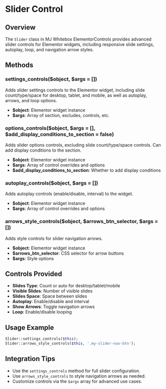 # Slider Control

## Overview
The `Slider` class in MJ Whitebox ElementorControls provides advanced slider controls for Elementor widgets, including responsive slide settings, autoplay, loop, and navigation arrow styles.

## Methods

### settings_controls($object, $args = [])
Adds slider settings controls to the Elementor widget, including slide count/type/space for desktop, tablet, and mobile, as well as autoplay, arrows, and loop options.
- **$object**: Elementor widget instance
- **$args**: Array of section, excludes, controls, etc.

### options_controls($object, $args = [], $add_display_conditions_to_section = false)
Adds slider options controls, excluding slide count/type/space controls. Can add display conditions to the section.
- **$object**: Elementor widget instance
- **$args**: Array of control overrides and options
- **$add_display_conditions_to_section**: Whether to add display conditions

### autoplay_controls($object, $args = [])
Adds autoplay controls (enable/disable, interval) to the widget.
- **$object**: Elementor widget instance
- **$args**: Array of control overrides and options

### arrows_style_controls($object, $arrows_btn_selector, $args = [])
Adds style controls for slider navigation arrows.
- **$object**: Elementor widget instance
- **$arrows_btn_selector**: CSS selector for arrow buttons
- **$args**: Style options

## Controls Provided
- **Slides Type**: Count or auto for desktop/tablet/mobile
- **Visible Slides**: Number of visible slides
- **Slides Space**: Space between slides
- **Autoplay**: Enable/disable and interval
- **Show Arrows**: Toggle navigation arrows
- **Loop**: Enable/disable looping

## Usage Example
```php
Slider::settings_controls($this);
Slider::arrows_style_controls($this, '.my-slider-nav-btn');
```

## Integration Tips
- Use the `settings_controls` method for full slider configuration.
- Use `arrows_style_controls` to style navigation arrows as needed.
- Customize controls via the `$args` array for advanced use cases.
